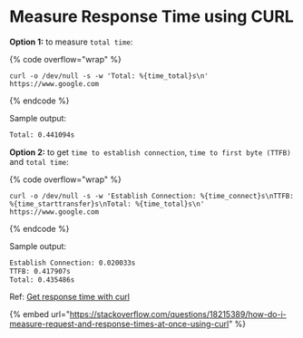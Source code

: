 # Measure Response Time using CURL

**Option 1:** to measure `total time`:

{% code overflow="wrap" %}
```
curl -o /dev/null -s -w 'Total: %{time_total}s\n'  https://www.google.com
```
{% endcode %}

Sample output:

```bash
Total: 0.441094s
```

**Option 2:** to get `time to establish connection`, `time to first byte (TTFB)` and `total time`:

{% code overflow="wrap" %}
```
curl -o /dev/null -s -w 'Establish Connection: %{time_connect}s\nTTFB: %{time_starttransfer}s\nTotal: %{time_total}s\n'  https://www.google.com
```
{% endcode %}

Sample output:

```bash
Establish Connection: 0.020033s
TTFB: 0.417907s
Total: 0.435486s
```

Ref: [Get response time with curl](https://viewsby.wordpress.com/2013/01/07/get-response-time-with-curl/)

{% embed url="https://stackoverflow.com/questions/18215389/how-do-i-measure-request-and-response-times-at-once-using-curl" %}
